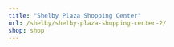 ```yaml
---
title: "Shelby Plaza Shopping Center"
url: /shelby/shelby-plaza-shopping-center-2/
shop: shop
---
```

